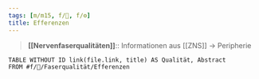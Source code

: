 ```yaml
---
tags: [m/m15, f/🧠, f/⚙️]
title: Efferenzen
---
```

> **[[Nervenfaserqualitäten]]**:: Informationen aus [[ZNS]] → Peripherie
```dataview
TABLE WITHOUT ID link(file.link, title) AS Qualität, Abstract
FROM #f/🧠/Faserqualität/Efferenzen
```